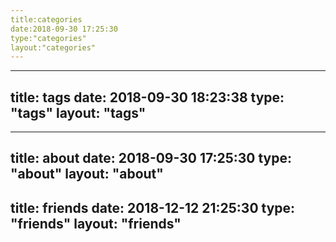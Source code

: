 ```yaml
---
title:categories
date:2018-09-30 17:25:30
type:"categories"
layout:"categories"
---
```


---
title: tags
date: 2018-09-30 18:23:38
type: "tags"
layout: "tags"
---

---
title: about
date: 2018-09-30 17:25:30
type: "about"
layout: "about"
---

title: friends
date: 2018-12-12 21:25:30
type: "friends"
layout: "friends"
---
